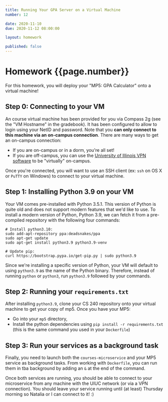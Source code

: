 ```yaml
---
title: Running Your GPA Server on a Virtual Machine
number: 12

date: 2020-11-10
due: 2020-11-12 08:00:00

layout: homework

published: false
---
```


# Homework {{page.number}}

For this homework, you will deploy your "MP5: GPA Calculator" onto a virtual machine!


## Step 0: Connecting to your VM 

An course virtual machine has been provided for you via Compass 2g (see the "VM Hostname" in the gradebook).  It has been configured to allow to login using your NetID and password.  Note that you **can only connect to this machine via an on-campus connection**.  There are many ways to get an on-campus connection:

- If you are on-campus or in a dorm, you're all set!
- If you are off-campus, you can use the [University of Illinois VPN software](https://techservices.illinois.edu/services/virtual-private-networking-vpn) to be "virtually" on-campus.

Once you're connected, you will want to use an SSH client (ex: `ssh` on OS X or `PuTTY` on Windows) to connect to your virtual machine.


## Step 1: Installing Python 3.9 on your VM

Your VM comes pre-installed with Python 3.5.1.  This version of Python is quite old and does not support modern features that we'd like to use.  To install a modern version of Python, Python 3.9, we can fetch it from a pre-compiled repository with the following four commands:

```
# Install python3.10:
sudo add-apt-repository ppa:deadsnakes/ppa
sudo apt-get update
sudo apt-get install python3.9 python3.9-venv

# Update pip:
curl https://bootstrap.pypa.io/get-pip.py | sudo python3.9
```

Since we're installing a specific version of Python, your VM will default to using `python3.9` as the name of the Python binary.  Therefore, instead of running `python` or `python3`, run `python3.9` followed by your commands.


## Step 2: Running your `requirements.txt`

After installing `python3.9`, clone your CS 240 repository onto your virtual machine to get your copy of mp5.  Once you have your MP5:

- Go into your `mp5` directory,
- Install the python dependencies using `pip install -r requirements.txt` (this is the same command you used in your `Dockerfile`)


## Step 3: Run your services as a background task

Finally, you need to launch both the `courses-microservice` and your MP5 service as background tasks.  From working with `Dockerfile`, you can run them in tba background by adding an `&` at the end of the command.

Once both services are running, you should be able to connect to your microservice from any machine with the UIUC network (or via a VPN connection).  You should leave your service running until (at least) Thursday morning so Natalia or I can connect to it! :)

